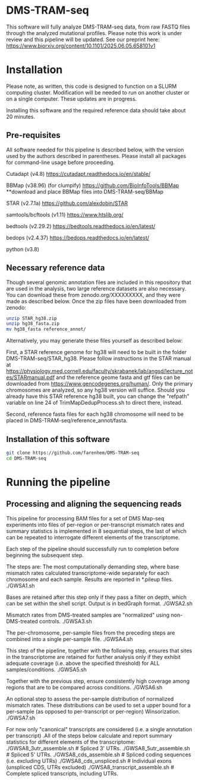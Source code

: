 # DMS-TRAM-seq
This software will fully analyze DMS-TRAM-seq data, from raw FASTQ files through the analyzed mutational profiles. Please note this work is under review and this pipeline will be updated. See our preprint here: https://www.biorxiv.org/content/10.1101/2025.06.05.658101v1

# Installation

Please note, as written, this code is designed to function on a SLURM computing cluster. Modification will be needed to run on another cluster or on a single computer. These updates are in progress.

Installing this software and the required reference data should take about 20 minutes. 

## Pre-requisites

All software needed for this pipeline is described below, with the version used by the authors described in parentheses. Please install all packages for command-line usage before proceeding.

Cutadapt (v4.8) https://cutadapt.readthedocs.io/en/stable/ 

BBMap (v38.96) (for clumpify) https://github.com/BioInfoTools/BBMap
**download and place BBMap files into DMS-TRAM-seq/BBMap

STAR (v2.7.1a) https://github.com/alexdobin/STAR

samtools/bcftools (v1.11) https://www.htslib.org/

bedtools (v2.29.2) https://bedtools.readthedocs.io/en/latest/

bedops (v2.4.37) https://bedops.readthedocs.io/en/latest/

python (v3.8)

## Necessary reference data

Though several genomic annotation files are included in this repository that are used in the analysis, two large reference datasets are also necessary. You can download these from zenodo.org/XXXXXXXXX, and they were made as described below. Once the zip files have been downloaded from zenodo:

  ```bash
  unzip STAR_hg38.zip
  unzip hg38_fasta.zip
  mv hg38_fasta reference_annot/
  ```

Alternatively, you may generate these files yourself as described below:

First, a STAR reference genome for hg38 will need to be built in the folder DMS-TRAM-seq/STAR_hg38. Please follow instructions in the STAR manual at https://physiology.med.cornell.edu/faculty/skrabanek/lab/angsd/lecture_notes/STARmanual.pdf and the reference geome fasta and gtf files can be downloaded from https://www.gencodegenes.org/human/. Only the primary chromosomes are analyzed, so any hg38 version will suffice. Should you already have this STAR reference hg38 built, you can change the "refpath" variable on line 24 of TrimMapDedupProcess.sh to direct there, instead. 

Second, reference fasta files for each hg38 chromosome will need to be placed in DMS-TRAM-seq/reference_annot/fasta.

## Installation of this software
  
  ```bash
  git clone https://github.com/farenhem/DMS-TRAM-seq
  cd DMS-TRAM-seq
  ```

# Running the pipeline

## Processing and aligning the sequencing reads



This pipeline for processing BAM files for a set of DMS Map-seq experiments
into files of per-region or per-transcript mismatch rates and summary statistics
is implemented in 8 sequential steps, the last of which can be repeated to
interrogate different elements of the transcriptome.

Each step of the pipeline should successfully run to completion before beginning
the subsequent step.

The steps are:
The most computationally demanding step, where base mismatch rates calculated
transcriptome-wide separately for each chromosome and each sample.  Results
are reported in *.pileup files.
./GWSA1.sh

Bases are retained after this step only if they pass a filter on depth,
which can be set within the shell script.  Output is in bedGraph format.
./GWSA2.sh

Mismatch rates from DMS-treated samples are "normalized" using non-DMS-treated
controls.
./GWSA3.sh

The per-chromosome, per-sample files from the preceding steps are combined
into a single per-sample file.
./GWSA4.sh

This step of the pipeline, together with the following step, ensures that sites
in the transcriptome are retained for further analysis only if they exhibit
adequate coverage (i.e. above the specified threshold) for ALL samples/conditions.
./GWSA5.sh

Together with the previous step, ensure consistently high coverage among
regions that are to be compared across conditions.
./GWSA6.sh

An optional step to assess the per-sample distribution of normalized mismatch
rates.  These distributions can be used to set a upper bound for a per-sample
(as opposed to per-transcript or per-region) Winsorization.
./GWSA7.sh

For now only "canonical" transcripts are considered (i.e. a single annotation
per transcript) .All of the steps below calculate and report summary statistics
for different elements of the transcriptome:
./GWSA8_3utr_assemble.sh # Spliced 3' UTRs.
./GWSA8_5utr_assemble.sh # Spliced 5' UTRs.
./GWSA8_cds_assemble.sh # Spliced coding sequences (i.e. excluding UTRs)
./GWSA8_cds_unspliced.sh # Individual exons (unspliced CDS, UTRs excluded)
./GWSA8_transcript_assemble.sh # Complete spliced transcripts, including UTRs.
